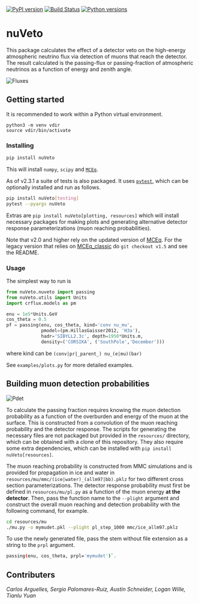 [![PyPI version](https://img.shields.io/pypi/v/nuveto)](https://pypi.org/project/nuveto) [![Build Status](https://github.com/tianluyuan/nuVeto/actions/workflows/build_and_test.yml/badge.svg)](https://github.com/tianluyuan/nuVeto/actions) [![Python versions](https://img.shields.io/pypi/pyversions/nuveto)](https://pypi.org/project/nuveto)

# nuVeto

This package calculates the effect of a detector veto on the high-energy atmospheric neutrino flux via detection of muons that reach the detector. The result calculated is the passing-flux or passing-fraction of atmospheric neutrinos as a function of energy and zenith angle.

![Fluxes](/paper/figs_for_readme/fluxes_100.png?raw=true)

## Getting started
It is recommended to work within a Python virtual environment.

```
python3 -m venv vdir
source vdir/bin/activate
```

### Installing

```bash
pip install nuVeto
```

This will install `numpy`, `scipy` and [`MCEq`](https://github.com/afedynitch/MCEq).

As of v2.3.1 a suite of tests is also packaged. It uses [`pytest`](https://docs.pytest.org/en/stable/), which can be optionally installed and run as follows.

```bash
pip install nuVeto[testing]
pytest --pyargs nuVeto
```

Extras are `pip install nuVeto[plotting, resources]` which will install necessary packages for making plots and generating alternative detector response parameterizations (muon reaching probabilities).

Note that v2.0 and higher rely on the updated version of [MCEq](https://github.com/afedynitch/MCEq). For the legacy version that relies on [MCEq_classic](https://github.com/afedynitch/MCEq_classic) do `git checkout v1.5` and see the README.

### Usage

The simplest way to run is

```python
from nuVeto.nuveto import passing
from nuVeto.utils import Units
import crflux.models as pm

enu = 1e5*Units.GeV
cos_theta = 0.5
pf = passing(enu, cos_theta, kind='conv nu_mu',
             pmodel=(pm.HillasGaisser2012, 'H3a'),
             hadr='SIBYLL2.3c', depth=1950*Units.m,
             density=('CORSIKA', ('SouthPole','December')))
```
where kind can be `(conv|pr|_parent_) nu_(e|mu)(bar)`

See `examples/plots.py` for more detailed examples.

## Building muon detection probabilities

![Pdet](/paper/figs_for_readme/prpl_step1000.png?raw=true)

To calculate the passing fraction requires knowing the muon detection probability as a function of the overburden and energy of the muon at the surface. This is constructed from a convolution of the muon reaching probability and the detector response. The scripts for generating the necessary files are not packaged but provided in the `resources/` directory, which can be obtained with a clone of this repository. They also require some extra dependencies, which can be installed with `pip install nuVeto[resources]`.

The muon reaching probability is constructed from MMC simulations and is provided for propagation in ice and water in `resources/mu/mmc/(ice|water)_(allm97|bb).pklz` for two different cross section parameterizations. The detector response probability must first be defined in `resources/mu/pl.py` as a function of the muon energy **at the detector**. Then, pass the function name to the `--plight` argument and construct the overall muon reaching and detection probability with the following command, for example.

```bash
cd resources/mu
./mu.py -o mymudet.pkl --plight pl_step_1000 mmc/ice_allm97.pklz
```

To use the newly generated file, pass the stem without file extension as a string to the `prpl` argument.
```bash
passing(enu, cos_theta, prpl='mymudet')`.
```

## Contributers
_Carlos Arguelles, Sergio Palomares-Ruiz, Austin Schneider, Logan Wille, Tianlu Yuan_
